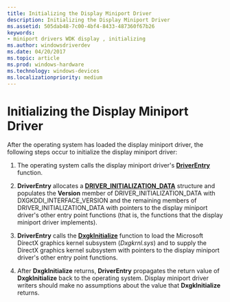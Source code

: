 ```yaml
---
title: Initializing the Display Miniport Driver
description: Initializing the Display Miniport Driver
ms.assetid: 505dab48-7c00-4bf4-8433-487360f67b26
keywords:
- miniport drivers WDK display , initializing
ms.author: windowsdriverdev
ms.date: 04/20/2017
ms.topic: article
ms.prod: windows-hardware
ms.technology: windows-devices
ms.localizationpriority: medium
---
```


# Initializing the Display Miniport Driver


After the operating system has loaded the display miniport driver, the following steps occur to initialize the display miniport driver:

1.  The operating system calls the display miniport driver's [**DriverEntry**](https://msdn.microsoft.com/library/windows/hardware/ff556157) function.

2.  **DriverEntry** allocates a [**DRIVER\_INITIALIZATION\_DATA**](https://msdn.microsoft.com/library/windows/hardware/ff556169) structure and populates the **Version** member of DRIVER\_INITIALIZATION\_DATA with DXGKDDI\_INTERFACE\_VERSION and the remaining members of DRIVER\_INITIALIZATION\_DATA with pointers to the display miniport driver's other entry point functions (that is, the functions that the display miniport driver implements).

3.  **DriverEntry** calls the [**DxgkInitialize**](https://msdn.microsoft.com/library/windows/hardware/ff560824) function to load the Microsoft DirectX graphics kernel subsystem (*Dxgkrnl.sys*) and to supply the DirectX graphics kernel subsystem with pointers to the display miniport driver's other entry point functions.

4.  After **DxgkInitialize** returns, **DriverEntry** propagates the return value of **DxgkInitialize** back to the operating system. Display miniport driver writers should make no assumptions about the value that **DxgkInitialize** returns.

 

 





